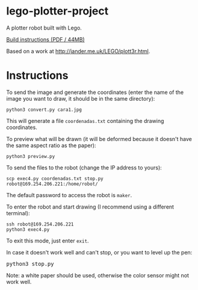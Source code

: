 # lego-plotter-project
A plotter robot built with Lego.

[Build instructions (PDF / 44MB)](https://jander.me.uk/LEGO/resources/Plott3r.pdf)

Based on a work at http://jander.me.uk/LEGO/plott3r.html.

# Instructions
To send the image and generate the coordinates (enter the name of the image you want to draw, it should be in the same directory):

<pre><code>python3 convert.py cara1.jpg</code></pre>

This will generate a file `coordenadas.txt` containing the drawing coordinates.

To preview what will be drawn (it will be deformed because it doesn't have the same aspect ratio as the paper):
<pre><code>python3 preview.py</code></pre>

To send the files to the robot (change the IP address to yours):
<pre><code>scp exec4.py coordenadas.txt stop.py robot@169.254.206.221:/home/robot/</code></pre>

The default password to access the robot is `maker`.

To enter the robot and start drawing (I recommend using a different terminal):
<pre><code>ssh robot@169.254.206.221
python3 exec4.py</code></pre>

To exit this mode, just enter `exit`.

In case it doesn't work well and can't stop, or you want to level up the pen:
<pre><code></code>python3 stop.py</code></pre>

Note: a white paper should be used, otherwise the color sensor might not work well.
